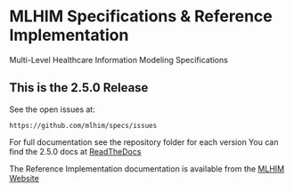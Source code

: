 MLHIM Specifications & Reference Implementation
===============================================

Multi-Level Healthcare Information Modeling Specifications

This is the 2.5.0 Release
-------------------------
See the open issues at:

    https://github.com/mlhim/specs/issues

For full documentation see the repository folder for each version You can find the 2.5.0 docs at [ReadTheDocs](http://mlhim-specifications.readthedocs.org/en/2_5_0/)

The Reference Implementation documentation is available from the [MLHIM Website](http://mlhim.org/documents.html)
